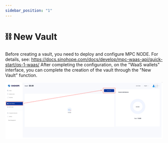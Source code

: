 ```yaml
---
sidebar_position: "1"
---
```

# ⛓ New Vault

Before creating a vault, you need to deploy and configure MPC NODE.
For details, see: <https://docs.sinohope.com/docs/develop/mpc-waas-api/quick-start/qs-1-waas/>
After completing the configuration, on the "WaaS wallets" interface, you can complete the creation of the vault through the "New Vault" function.

![](../images/assets/waas-add-wault.png)
